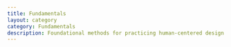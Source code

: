 ```yaml
---
title: Fundamentals
layout: category
category: Fundamentals
description: Foundational methods for practicing human-centered design.
---
```

